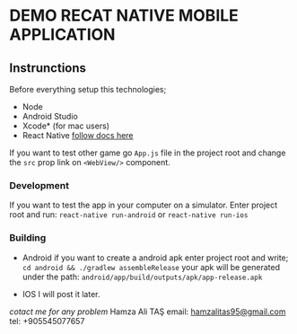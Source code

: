 # DEMO RECAT NATIVE MOBILE APPLICATION

## Instrunctions

Before everything setup this technologies;
- Node
- Android Studio
- Xcode* (for mac users)
- React Native [follow docs here](https://facebook.github.io/react-native/)

If you want to test other game go `App.js` file in the project root and change the `src` prop link on `<WebView/>` component.

### Development
If you want to test the app in your computer on a simulator.
Enter project root and run: `react-native run-android` or `react-native run-ios`

### Building
- Android
    if you want to create a android apk enter project root and write;
    `cd android && ./gradlew assembleRelease`
    your apk will be generated under the path: `android/app/build/outputs/apk/app-release.apk`

- IOS
    I will post it later.

*cotact me for any problem*
Hamza Ali TAŞ
email: hamzalitas95@gmail.com
tel: +905545077657